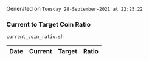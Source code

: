 Generated on `Tuesday 28-September-2021 at 22:25:22`

### Current to Target Coin Ratio
`current_coin_ratio.sh`

Date|Current|Target|Ratio
---|---|---|---
